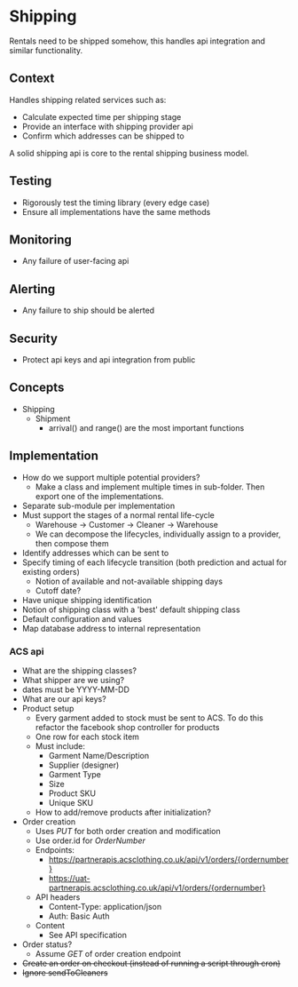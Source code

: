 # Shipping
Rentals need to be shipped somehow, this handles api integration and similar functionality.

## Context
Handles shipping related services such as:
- Calculate expected time per shipping stage
- Provide an interface with shipping provider api
- Confirm which addresses can be shipped to

A solid shipping api is core to the rental shipping business model.

## Testing
- Rigorously test the timing library (every edge case)
- Ensure all implementations have the same methods

## Monitoring
- Any failure of user-facing api

## Alerting
- Any failure to ship should be alerted

## Security
- Protect api keys and api integration from public

## Concepts
- Shipping
    - Shipment
        - arrival() and range() are the most important functions

## Implementation
- How do we support multiple potential providers?
    - Make a class and implement multiple times in sub-folder. Then export one of the implementations.
- Separate sub-module per implementation
- Must support the stages of a normal rental life-cycle
    - Warehouse -> Customer -> Cleaner -> Warehouse
    - We can decompose the lifecycles, individually assign to a provider, then compose them
- Identify addresses which can be sent to
- Specify timing of each lifecycle transition (both prediction and actual for existing orders)
    - Notion of available and not-available shipping days
    - Cutoff date?
- Have unique shipping identification
- Notion of shipping class with a 'best' default shipping class
- Default configuration and values
- Map database address to internal representation

### ACS api
- What are the shipping classes?
- What shipper are we using?
- dates must be YYYY-MM-DD
- What are our api keys?
- Product setup
    - Every garment added to stock must be sent to ACS. To do this refactor the facebook shop controller for products
    - One row for each stock item
    - Must include:
        - Garment Name/Description
        - Supplier (designer)
        - Garment Type
        - Size
        - Product SKU
        - Unique SKU
    - How to add/remove products after initialization?
- Order creation
    - Uses *PUT* for both order creation and modification
    - Use order.id for *OrderNumber*
    - Endpoints:
        - https://partnerapis.acsclothing.co.uk/api/v1/orders/{ordernumber}
        - https://uat-partnerapis.acsclothing.co.uk/api/v1/orders/{ordernumber}
    - API headers
        - Content-Type: application/json
        - Auth: Basic Auth
    - Content
        - See API specification
- Order status?
    - Assume *GET* of order creation endpoint
- ~~Create an order on checkout (instead of running a script through cron)~~
- ~~Ignore sendToCleaners~~
